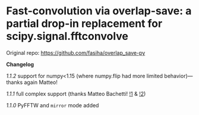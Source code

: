 # Fast-convolution via overlap-save: a partial drop-in replacement for scipy.signal.fftconvolve

Original repo: https://github.com/fasiha/overlap_save-py

**Changelog**

*1.1.2* support for numpy<1.15 (where numpy.flip had more limited behavior)—thanks again Matteo!

*1.1.1* full complex support (thanks Matteo Bachetti! [!1](https://github.com/fasiha/overlap_save-py/pull/1) & [!2](https://github.com/fasiha/overlap_save-py/pull/2))

*1.1.0* PyFFTW and `mirror` mode added